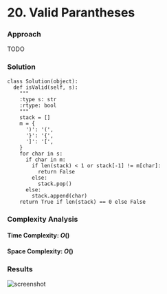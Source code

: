# 20. Valid Parantheses

### Approach
TODO

### Solution
```
class Solution(object):
  def isValid(self, s):
    """
    :type s: str
    :rtype: bool
    """
    stack = []
    m = {
      ')': '(',
      '}': '{',
      ']': '[',
    }
    for char in s:
      if char in m:
        if len(stack) < 1 or stack[-1] != m[char]:
          return False
        else: 
          stack.pop()
      else:
        stack.append(char)
    return True if len(stack) == 0 else False
```

### Complexity Analysis
#### Time Complexity: $O()$


#### Space Complexity: $O()$


### Results

![screenshot](/stack/easy/20_valid_parentheses/20_valid_parentheses.png)
